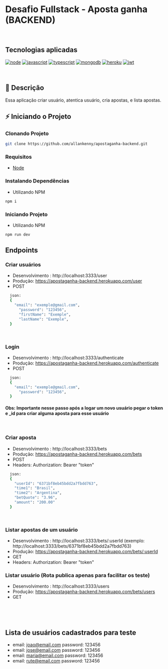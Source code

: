 # Desafio Fullstack - Aposta ganha (BACKEND)
<p> <br/><p>

## Tecnologias aplicadas
[![node](https://img.shields.io/badge/Node.js-43853D?style=for-the-badge&logo=node.js&logoColor=white)](#)
[![javascript](https://img.shields.io/badge/JavaScript-323330?style=for-the-badge&logo=javascript&logoColor=F7DF1E)](#)
[![typescript](https://img.shields.io/badge/TypeScript-007ACC?style=for-the-badge&logo=typescript&logoColor=white)](#)
[![mongodb](https://img.shields.io/badge/MongoDB-4EA94B?style=for-the-badge&logo=mongodb&logoColor=white)](#)
[![heroku](https://img.shields.io/badge/Heroku-430098?style=for-the-badge&logo=heroku&logoColor=white)](#)
[![jwt](https://img.shields.io/badge/json%20web%20tokens-323330?style=for-the-badge&logo=json-web-tokens&logoColor=pink)](#)
<p> <br/><p>

## 📝 Descrição

Essa aplicação criar usuário, atentica usuário, cria apostas, e lista apostas.

## ⚡️ Iniciando o Projeto

### Clonando Projeto
```bash
git clone https://github.com/allankenny/apostaganha-backend.git
```

### Requisitos

* [Node](https://nodejs.org/en/)

### Instalando Dependências  
* Utilizando NPM 
```bash
npm i
```

### Iniciando Projeto  
* Utilizando NPM 
```bash
npm run dev
```

## Endpoints
### Criar usuários
* Desenvolvimento : http://localhost:3333/user
* Produção: https://apostaganha-backend.herokuapp.com/user
* POST
```bash
  json:
  {
    "email": "exemple@gmail.com",
	  "password": "123456",
	  "firstName": "Exemple",
	  "lastName": "Exemple",
  }
```
<p> <br/><p>

### Login
* Desenvolvimento : http://localhost:3333/authenticate
* Produção: https://apostaganha-backend.herokuapp.com/authenticate
* POST
```bash
  json:
  {
    "email": "exemple@gmail.com",
	  "password": "123456",
  }
```
  #### Obs: Importante nesse passo após a logar um novo usuário pegar o token e _id para criar alguma aposta para esse usuário

<p> <br/><p>

### Criar aposta
* Desenvolvimento : http://localhost:3333/bets
* Produção: https://apostaganha-backend.herokuapp.com/bets
* POST
* Headers: Authorization: Bearer "token"
```bash
  json:
  {
    "userId": "6371bf8eb45bdd2a7fbdd763",
    "time1": "Brasil",
    "time2": "Argentina",
    "betQuote": "3.96",
    "amount": "200.00"
  }
```  

<p> <br/><p>

### Listar apostas de um usuário
* Desenvolvimento : http://localhost:3333/bets/:userId (exemplo: http://localhost:3333/bets/6371bf8eb45bdd2a7fbdd763)
* Produção: https://apostaganha-backend.herokuapp.com/bets/:userId
* GET
* Headers: Authorization: Bearer "token"


### Listar usuário (Rota publica apenas para facilitar os teste)
* Desenvolvimento : http://localhost:3333/users
* Produção: https://apostaganha-backend.herokuapp.com/bets/users
* GET

<p> <br/><p>
<p> <br/><p>

## Lista de usuários cadastrados para teste
* email: joao@email.com password: 123456
* email: jose@email.com password: 123456
* email: maria@email.com password: 123456
* email: rute@email.com password: 123456
  




